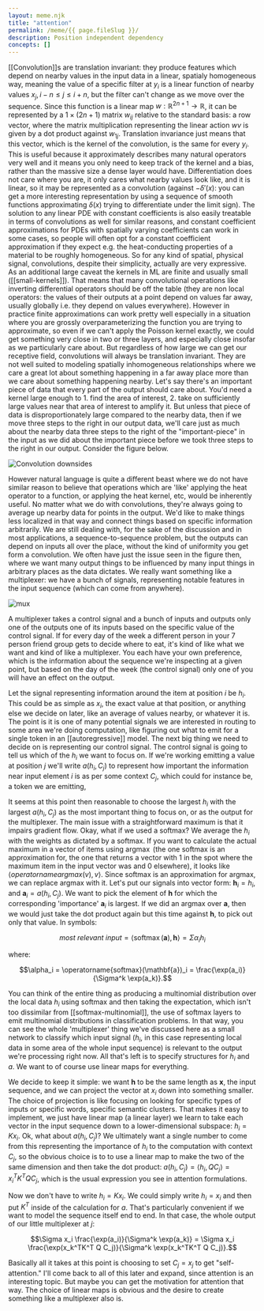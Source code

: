 ```yaml
---
layout: meme.njk
title: "attention"
permalink: /meme/{{ page.fileSlug }}/
description: Position independent dependency 
concepts: []
---
```

	
[[Convolution]]s are translation invariant: they produce features which depend on nearby values in the input data in a linear, spatialy homogeneous way, meaning the value of a specific filter at $y_i$ is a linear function of nearby values $x_j, i-n \leq j \leq i+n$, but the filter can't change as we move over the sequence. Since this function is a linear map $w : \mathbb{R}^{2n+1} \rightarrow \mathbb{R}$, it can be represented by a $1 \times (2n+1)$ matrix $w_{ij}$ relative to the standard basis: a row vector, where the matrix multiplication representing the linear action $wv$ is given by a dot product against $w_{1j}$. Translation invariance just means that this vector, which is the kernel of the convolution, is the same for every $y_i$. This is useful because it approximately describes many natural operators very well and it means you only need to keep track of the kernel and a bias, rather than the massive size a dense layer would have. Differentiation does not care where you are, it only cares what nearby values look like, and it is linear, so it may be represented as a convolution (against $-\delta'(x)$: you can get a more interesting representation by using a sequence of smooth functions approximating $\delta(x)$ trying to differentiate under the limit sign). The solution to any linear PDE with constant coefficients is also easily treatable in terms of convolutions as well for similar reasons, and constant coefficient approximations for PDEs with spatially varying coefficients can work in some cases, so people will often opt for a constant coefficient approximation if they expect e.g. the heat-conducting properties of a material to be roughly homogeneous. So for any kind of spatial, physical signal, convolutions, despite their simplicity, actually are very expressive. As an additional large caveat the kernels in ML are finite and usually small ([[small-kernels]]). That means that many convolutional operations like inverting differential operators should be off the table (they are non local operators: the values of their outputs at a point depend on values far away, usually globally i.e. they depend on values everywhere). However in practice finite approximations can work pretty well especially in a situation where you are grossly overparameterizing the function you are trying to approximate, so even if we can't apply the Poisson kernel exactly, we could get something very close in two or three layers, and especially close insofar as we particularly care about. But regardless of how large we can get our receptive field, convolutions will always be translation invariant. They are not well suited to modeling spatially inhomogeneous relationships where we care a great lot about something happening in a far away place more than we care about something happening nearby. Let's say there's an important piece of data that every part of the output should care about. You'd need a kernel large enough to 1. find the area of interest, 2. take on sufficiently large values near that area of interest to amplify it. But unless that piece of data is disproportionately large compared to the nearby data, then if we move three steps to the right in our output data, we'll care just as much about the nearby data three steps to the right of the "important-piece" in the input as we did about the important piece before we took three steps to the right in our output. Consider the figure below.

![Convolution downsides](/images/convolution_downsides.png)

However natural language is quite a different beast where we do not have similar reason to believe that operations which are 'like' applying the heat operator to a function, or applying the heat kernel, etc, would be inherently useful. No matter what we do with convolutions, they're always going to average up nearby data for points in the output. We'd like to make things less localized in that way and connect things based on specific information arbitrarily. We are still dealing with, for the sake of the discussion and in most applications, a sequence-to-sequence problem, but the outputs can depend on inputs all over the place, without the kind of uniformity you get form a convolution. We often have just the issue seen in the figure then, where we want many output things to be influenced by many input things in arbitrary places as the data dictates. We really want something like a multiplexer: we have a bunch of signals, representing notable features in the input sequence (which can come from anywhere). 

![mux](/images/mux.png)

A multiplexer takes a control signal and a bunch of inputs and outputs only one of the outputs one of its inputs based on the specific value of the control signal. If for every day of the week a different person in your $7$ person friend group gets to decide where to eat, it's kind of like what we want and kind of like a multiplexer. You each have your own preference, which is the information about the sequence we're inspecting at a given point, but based on the day of the week (the control signal) only one of you will have an effect on the output.

Let the signal representing information around the item at position $i$ be $h_i$. This could be as simple as $x_i$, the exact value at that position, or anything else we decide on later, like an average of values nearby, or whatever it is. The point is it is one of many potential signals we are interested in routing to some area we're doing computation, like figuring out what to emit for a single token in an [[autoregressive]] model. The next big thing we need to decide on is representing our control signal. The control signal is going to tell us which of the $h_i$ we want to focus on. If we're working emitting a value at position $j$ we'll write $a(h_i, C_j)$ to represent how important the information near input element $i$ is as per some context $C_j$, which could for instance be, a token we are emitting, 

It seems at this point then reasonable to choose the largest $h_i$ with the largest $a(h_i, C_j)$ as the most important thing to focus on, or as the output for the multiplexer. The main issue with a straightforward maximum is that it impairs gradient flow. Okay, what if we used a softmax? We average the $h_i$ with the weights as dictated by a softmax. If you want to calculate the actual maximum in a vector of items using $\operatorname{argmax}$ (the one softmax is an approximation for, the one that returns a vector with $1$ in the spot where the maximum item in the input vector was and $0$ elsewhere), it looks like $\langle operatorname{argmax}(v), v \rangle$. Since softmax is an approximation for argmax, we can replace argmax with it. Let's put our signals into vector form: $\mathbf{h}_i = h_i$, and $\mathbf{a}_i = a(h_i, C_j)$. We want to pick the element of $\mathbf{h}$ for which the corresponding 'importance' $\mathbf{a}_i$ is largest. If we did an argmax over $\mathbf{a}$, then we would just take the dot product again but this time against $\mathbf{h}$, to pick out only that value. In symbols:

$$\textit{most  relevant  input} = \langle\operatorname{softmax}(\mathbf{a}), \mathbf{h}\rangle = \Sigma \alpha_i h_i$$

where:

$$\alpha_i = \operatorname{softmax}(\mathbf{a})_i = \frac{\exp(a_i)}{\Sigma^k \exp(a_k)}.$$

You can think of the entire thing as producing a multinomial distribution over the local data $h_i$ using softmax and then taking the expectation, which isn't too dissimilar from [[softmax-multinomial]], the use of softmax layers to emit multinomial distributions in classification problems. In that way, you can see the whole 'multiplexer' thing we've discussed here as a small network to classify which input signal ($h_i$, in this case representing local data in some area of the whole input sequence) is relevant to the output we're processing right now. All that's left is to specify structures for $h_i$ and $a$. We want to of course use linear maps for everything. 

We decide to keep it simple: we want $\mathbf{h}$ to be the same length as $\mathbf{x}$, the input sequence, and we can project the vector at $x_i$ down into something smaller. The choice of projection is like focusing on looking for specific types of inputs or specific words, specific semantic clusters. That makes it easy to implement, we just have linear map (a linear layer) we learn to take each vector in the input sequence down to a lower-dimensional subspace: $h_i = Kx_i$. Ok, what about $a(h_i, C_j)$? We ultimately want a single number to come from this representing the importance of $h_i$ to the computation with context $C_j$, so the obvious choice is to to use a linear map to make the two of the same dimension and then take the dot product: $a(h_i, C_j) = \langle h_i, Q C_j \rangle = x_i^TK^T Q C_j$, which is the usual expression you see in attention formulations. 

Now we don't have to write $h_i = Kx_i$. We could simply write $h_i = x_i$ and then put $K^T$ inside of the calculation for $a$. That's particularly convenient if we want to model the sequence itself end to end. In that case, the whole output of our little multiplexer at $j$:

$$\Sigma x_i \frac{\exp(a_i)}{\Sigma^k \exp(a_k)} = \Sigma x_i \frac{\exp(x_k^TK^T Q C_j)}{\Sigma^k \exp(x_k^TK^T Q C_j)}.$$

Basically all it takes at this point is choosing to set $C_j = x_j$ to get "self-attention." I'll come back to all of this later and expand, since attention is an interesting topic. But maybe you can get the motivation for attention that way. The choice of linear maps is obvious and the desire to create something like a multiplexer also is.
